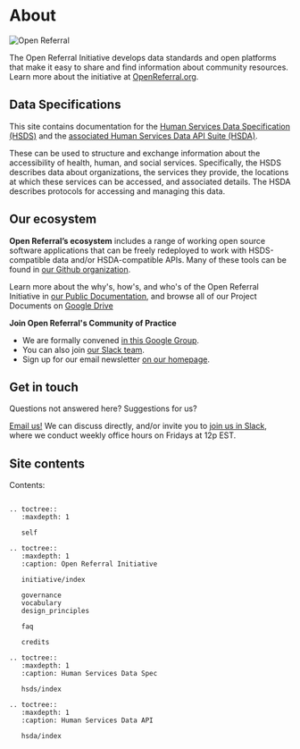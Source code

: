 About
=====

![Open Referral](assets/OpenReferral_Logo_Green.png)

The Open Referral Initiative develops data standards and open platforms that make it easy to share and find information about community resources. Learn more about the initiative at [OpenReferral.org](https://www.openreferral.org).

## Data Specifications

This site contains documentation for the [Human Services Data Specification (HSDS)](hsds) and the [associated Human Services Data API Suite (HSDA)](hsda). 

These can be used to structure and exchange information about the accessibility of health, human, and social services. Specifically, the HSDS describes data about organizations, the services they provide, the locations at which these services can be accessed, and associated details. The HSDA describes protocols for accessing and managing this data. 

## Our ecosystem

**Open Referral’s ecosystem** includes a range of working open source software applications that can be freely redeployed to work with HSDS-compatible data and/or HSDA-compatible APIs. Many of these tools can be found in [our Github organization](http://github.com/openreferral).

Learn more about the why's, how's, and who's of the Open Referral Initiative in [our Public Documentation](https://docs.google.com/document/d/17cJxF_1P6fafcsFJQERFQifKKc_kPbAKmAXwe2LWDcI/edit?usp=drive_web), and browse all of our Project Documents on [Google Drive](https://drive.google.com/folderview?id=0B-5CZ4ZLjTHqfk12WTFUbVk1NjBYMjRaZTlZRlN1UjhWMS1MN0tLV3Q4ejY3TWpOYWwwVDg&usp=sharing)

**Join Open Referral's Community of Practice**

* We are formally convened [in this Google Group](https://groups.google.com/forum/#!forum/openreferral).
* You can also join [our Slack team](https://openreferral.org/get-involved/join-our-slack-team/).
* Sign up for our email newsletter [on our homepage](https://openreferral.org/).

## Get in touch

Questions not answered here? Suggestions for us?

[Email us!](mailto:info@openreferral.org) We can discuss directly, and/or invite you to [join us in Slack](https://openreferral.org/get-involved/join-our-slack-team/), where we conduct weekly office hours on Fridays at 12p EST.

## Site contents

Contents:

```{eval-rst}

.. toctree::
   :maxdepth: 1

   self

.. toctree::
   :maxdepth: 1
   :caption: Open Referral Initiative

   initiative/index
   
   governance
   vocabulary  
   design_principles
   
   faq

   credits

.. toctree::
   :maxdepth: 1
   :caption: Human Services Data Spec

   hsds/index

.. toctree::
   :maxdepth: 1
   :caption: Human Services Data API

   hsda/index


   


```

